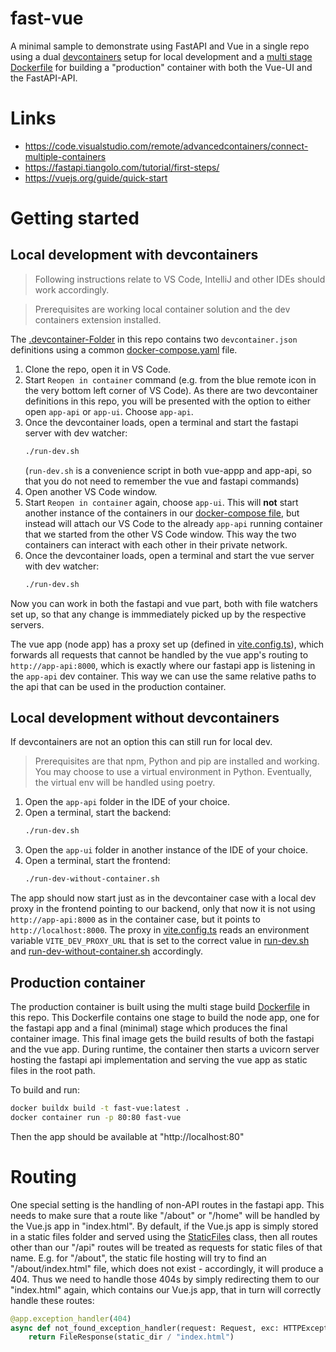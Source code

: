 # fast-vue
A minimal sample to demonstrate using FastAPI and Vue in a single repo using a dual [devcontainers](https://containers.dev) setup for local development and a [multi stage Dockerfile](https://docs.docker.com/build/building/multi-stage/) for building a "production" container with both the Vue-UI and the FastAPI-API.

# Links
* https://code.visualstudio.com/remote/advancedcontainers/connect-multiple-containers
* https://fastapi.tiangolo.com/tutorial/first-steps/
* https://vuejs.org/guide/quick-start

# Getting started
## Local development with devcontainers

> Following instructions relate to VS Code, IntelliJ and other IDEs should work accordingly. 

> Prerequisites are working local container solution and the dev containers extension installed.

The [.devcontainer-Folder](./devcontainer/) in this repo contains two `devcontainer.json` definitions using a common [docker-compose.yaml](./.devcontainer/docker-compose.yaml) file.

1. Clone the repo, open it in VS Code.
1. Start `Reopen in container` command (e.g. from the blue remote icon in the very bottom left corner of VS Code). As there are two devcontainer definitions in this repo, you will be presented with the option to either open `app-api` or `app-ui`. Choose `app-api`.
1. Once the devcontainer loads, open a terminal and start the fastapi server with dev watcher:
   ```sh
   ./run-dev.sh
   ```
   (`run-dev.sh` is a convenience script in both vue-appp and app-api, so that you do not need to remember the vue and fastapi commands)
1. Open another VS Code window.
1. Start `Reopen in container` again, choose `app-ui`. This will **not** start another instance of the containers in our [docker-compose file](./.devcontainer/docker-compose.yaml), but instead will attach our VS Code to the already `app-api` running container that we started from the other VS Code window. This way the two containers can interact with each other in their private network.
1. Once the devcontainer loads, open a terminal and start the vue server with dev watcher:
   ```sh
   ./run-dev.sh
   ```
Now you can work in both the fastapi and vue part, both with file watchers set up, so that any change is immmediately picked up by the respective servers.

The vue app (node app) has a proxy set up (defined in [vite.config.ts](./app-ui/vite.config.ts)), which forwards all requests that cannot be handled by the vue app's routing to `http://app-api:8000`, which is exactly where our fastapi app is listening in the `app-api` dev container. This way we can use the same relative paths to the api that can be used in the production container.

## Local development without devcontainers

If devcontainers are not an option this can still run for local dev. 

> Prerequisites are that npm, Python and pip are installed and working. You may choose to use a virtual environment in Python. Eventually, the virtual env will be handled using poetry.

1. Open the `app-api` folder in the IDE of your choice. 
1. Open a terminal, start the backend:
   ```sh
   ./run-dev.sh
   ```
1. Open the `app-ui` folder in another instance of the IDE of your choice.
1. Open a terminal, start the frontend:
   ```sh
   ./run-dev-without-container.sh
   ```
The app should now start just as in the devcontainer case with a local dev proxy in the frontend pointing to our backend, only that now it is not using `http://app-api:8000` as in the container case, but it points to `http://localhost:8000`. The proxy in  [vite.config.ts](./app-ui/vite.config.ts) reads an environment variable `VITE_DEV_PROXY_URL` that is set to the correct value in [run-dev.sh](./app-ui/run-dev.sh) and [run-dev-without-container.sh](./app-ui/run-dev-without-container.sh) accordingly.



## Production container

The production container is built using the multi stage build [Dockerfile](./Dockerfile) in this repo. This Dockerfile contains one stage to build the node app, one for the fastapi app and a final (minimal) stage which produces the final container image. This final image gets the build results of both the fastapi and the vue app. During runtime, the container then starts a uvicorn server hosting the fastapi api implementation and serving the vue app as static files in the root path.

To build and run:

```sh
docker buildx build -t fast-vue:latest .
docker container run -p 80:80 fast-vue    
```

Then the app should be available at "http://localhost:80"

# Routing

One special setting is the handling of non-API routes in the fastapi app. This needs to make sure that a route like "/about" or "/home" will be handled by the Vue.js app in "index.html". By default, if the Vue.js app is simply stored in a static files folder and served using the [StaticFiles](https://fastapi.tiangolo.com/tutorial/static-files/) class, then all routes other than our "/api" routes will be treated as requests for static files of that name. E.g. for "/about", the static file hosting will try to find an "/about/index.html" file, which does not exist - accordingly, it will produce a 404. Thus we need to handle those 404s by simply redirecting them to our "index.html" again, which contains our Vue.js app, that in turn will correctly handle these routes:

```python
@app.exception_handler(404)
async def not_found_exception_handler(request: Request, exc: HTTPException):
    return FileResponse(static_dir / "index.html")
```
